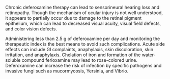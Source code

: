 Chronic deferoxamine therapy can lead to sensorineural hearing loss and retinopathy. Though the mechanism of ocular injury is not well understood, it appears to partially occur due to damage to the retinal pigment epithelium, which can lead to decreased visual acuity, visual field defects, and color vision defects.

Administering less than 2.5 g of deferoxamine per day and monitoring the therapeutic index is the best means to avoid such complications. Acute side effects can include GI complaints, anaphylaxis, skin discoloration, skin irritation, and anaphylaxis. Chelation of iron and formation of the water-soluble compound ferioxamine may lead to rose-colored urine. Deferoxamine can increase the risk of infection by specific pathogens and invasive fungi such as mucormycosis, Yersinia, and Vibrio.